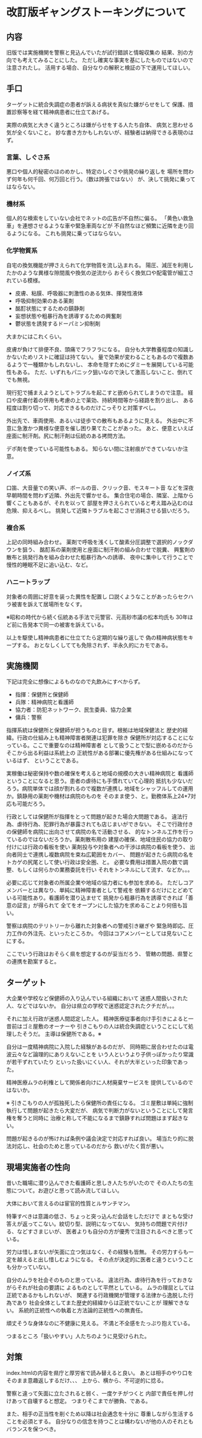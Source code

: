 # 改訂版ギャングストーキングについて

## 内容
旧版では実施機関を警察と見込んでいたが試行錯誤と情報収集の
結果、別の方向でも考えてみることにした。
ただし確実な事実を基にしたものではないので注意されたし。
活用する場合、自分なりの解釈と検証の下で運用してほしい。


## 手口
ターゲットに統合失調症の患者が訴える病状を真似た嫌がらせをして
保護、措置診察等を経て精神病患者に仕立てあげる。

実際の病気と大きく違うところは嫌がらせをする人たち自体、
病気と思わせる気が全くないこと。
妙な書き方かもしれないが、経験者は納得できる表現のはず。

### 言葉、しぐさ系
悪口や個人的秘密のほのめかし、特定のしぐさや挑発の繰り返しを
場所を問わず何年も何千回、何万回と行う。（数は誇張ではない）
が、決して挑発に乗ってはならない。

### 機材系
個人的な検索をしていない会社でネットの広告が不自然に偏る。
「黄色い救急車」を連想させるような車や緊急車両などが
不自然なほど頻繁に近隣を走り回るようになる。
これも挑発に乗ってはならない。

### 化学物質系
自宅の換気機能が押さえられて化学物質を流し込まれる。
陽圧、減圧を利用したかのような異様な隙間風や換気の逆流から
おそらく換気口や配電管が細工されている模様。

- 皮膚、粘膜、呼吸器に刺激性のある気体、揮発性液体
- 呼吸抑制効果のある薬剤
- 酩酊状態にするための鎮静剤
- 妄想状態や粗暴行為を誘導するための興奮剤
- 鬱状態を誘発するドーパミン抑制剤

大まかにはこれくらい。

皮膚が負けて排便不良、頭痛でフラフラになる。
自分も大学教養程度の知識しかないためリストに確証は持てない。
量で効果が変わることもあるので複数あるようで一種類かもしれないし、
本命を隠すためにダミーを展開している可能性もある。
ただ、いずれもパニック狙いなので決して激高しないこと、倒れてでも無視。

現行犯で捕まえようとしてトラブルを起こすと嵌められてしまうので注意。
経口や皮膚付着の併用も考慮の上で薬効、持続時間等から経路を割り出し、
ある程度は割り切って、対応できるものだけこっそりと対策すべし。

外出先で、車両使用、あるいは徒歩での散布もあるように見える。
外出中に不意に急激かつ異様な便意を催し困り果てたことがあった。
あと、便意といえば座面に制汗剤。尻に制汗剤は伝統のある拷問方法。

デポ剤を使っている可能性もある。
知らない間に注射痕ができていないか注意。

### ノイズ系
口笛、大音量での笑い声、ボールの音、クリック音、モスキート音
などを深夜早朝時間を問わず近隣、外出先で響かせる。
集合住宅の場合、隣室、上階から響くこともあるが、それを以って
部屋を押さえられていると考え踏み込むのは危険、抑えるべし。
挑発して近隣トラブルを起こさせ消耗させる狙いだろう。

### 複合系
上記の同時組み合わせ。
薬剤で呼吸を浅くして酸素分圧調整で選択的ノックダウンを狙う、
酩酊系の薬剤使用と座面に制汗剤の組み合わせで脱糞、
興奮剤の散布と挑発行為を組み合わせた粗暴行為への誘導、
夜中に集中して行うことで慢性的睡眠不足に追い込む、など。

### ハニートラップ
対象者の周囲に好意を装った異性を配置し
口説くようなことがあったらセクハラ被害を訴えて居場所をなくす。

※昭和の時代から続く伝統ある手法で元警官、元高砂市議の松本均氏も
30年ほど前に告発本で同一の被害を訴えている。

以上を駆使し精神病患者に仕立てたら定期的な繰り返しで
偽の精神病状態をキープする。
おとなしくしてても免除されず、半永久的にカモである。

## 実施機関
下記は完全に想像によるものなので丸飲みにすべからず。

- 指揮：保健所と保健師
- 兵隊：精神病院と看護師
- 協力者：防犯ネットワーク、民生委員、協力企業
- 傭兵：警察

指揮系統は保健所と保健師が担うものと目す。根拠は地域保健法と
歴史的経緯。行政の仕組み上も精神障害者関連は犯罪を除き
保健所が対応することになっている。ここで重要なのは精神障害者
として扱うことで型に嵌めるのだからそこから出る利益は系統上の
正統性がある部署に優先権がある仕組みになっているはず、
ということである。

実稼働は秘密保持や数の確保を考えると地域の規模の大きい精神病院と
看護師ということになると思う。患者の虐待にも手慣れていて心理的
抵抗も少ないだろう。病院単体では顔が割れるので複数が連携し
地域をシャッフルしての運用か。鎮静用の薬剤や機材は病院のものを
そのまま使う、と。勤務体系上24*7対応も可能だろう。

行政としては保健所が指揮をとって問題が起きた場合大問題である。
違法行為、虐待行為、犯罪行為が暴露されても店じまいができない。
そこで行政付きの保健師を病院に出向させて病院の名で活動させる、
的なトンネル工作を行っているのではないだろうか。薬剤散布用の
建屋の確保、地域住民の協力の取り付けには行政の看板を使い
薬剤投与や対象者への干渉は病院の看板を使う、
出向者同士で連携し複数病院を束ね広範囲をカバー、
問題が起きたら病院の名をトカゲの尻尾として使い行政は安全圏、と。
必要な費用は措置入院の数で調整、もしくは何らかの業務委託を行い
それをトンネルにして流す、などか。。。

必要に応じて対象者の所属企業や地域の協力者にも参加を求める。
ただしコアメンバーとは異なり、単純に精神障害者として警戒を
依頼するだけにとどめている可能性あり。看護師を潜り込ませて
挑発から粗暴行為を誘導できれば「善意の証言」が得られて
全てをオープンにした協力を求めることより何倍も旨い。

警察は病院のテリトリーから離れた対象者への警戒引き継ぎや
緊急時即応、圧力工作の外注先、といったところか。
今回はコアメンバーとしては見ないことにする。

ここでいう行政はおそらく県を想定するのが妥当だろう、
管轄の問題、県警との連携を勘案すると。

## ターゲット
大企業や学校など保健師の入り込んでいる組織において
迷惑人間扱いされた人、などではないか。
自分は県立の学校で迷惑認定されたクチだが。。。

それに加え行政が迷惑人間認定した人。
精神医療従事者向け手引きによると一昔前はゴミ屋敷のオーナーや
引きこもりの人は統合失調症ということにして処理したそうだ。
主導は保健所である。※

自分は一度精神病院に入院した経験があるのだが、
同時期に居合わせたのは電波云々など論理的にありえないことを
いう人というより子供っぽかったり常識が若干ずれていたり
といった扱いにくい人、それが大半といった印象であった。

精神医療ムラの利権として関係者向けに人材廃棄サービスを
提供しているのではないか。

※
引きこもりの人が孤独死したら保健所の責任になる。
ゴミ屋敷は単純に強制執行して問題が起きたら大変だが、
病気で判断力がないということにして発言権を奪うと同時に
治療と称して不能になるまで鎮静すれば問題はまず起きない。

問題が起きるのが怖ければ条例や議会決定で対応すれば良い。
場当たり的に脱法対応し、社会のためと思っているのだから
救いがたく質が悪い。


## 現場実施者の性向
昔いた職場に潜り込んできた看護師と思しき人たちがいたので
その人たちの生態について。お遊びと思って読み流してほしい。

大体において言えるのは宦官的性質とルサンチマン。

特筆すべきは意識の低さ、ちょっと突っ込んだ会話をしただけで
まともな受け答えが返ってこない。紋切り型、説明になってない、
気持ちの問題で片付ける、などすさまじいが、
医者よりも自分の方が優秀で注目されるべきと思っている。

労力は惜しまないが矢面に立つ気はなく、その経験も皆無。
その労力すらも一定を越えると出し惜しむようになる。
その点が決定的に医者と違うということも分かっていない。

自分のムラを社会そのものと思っている。
違法行為、虐待行為を行っておきながらそれが社会の要請に
よるものとして平然としている。
ムラの理屈としては正統であるかもしれないが、
関連する行政機関が管理する法律から逸脱した行為であり
社会全体としてまた歴史的経緯からは正統でないことが
理解できない。
系統的正統性への執着と方法論的正統性への無責任。

頑丈そうな身体なのに不健康に見える。
不満と不全感をたっぷり抱えている。

つまるところ「扱いやすい」人たちのように見受けられた。


## 対策
index.htmlの内容を県庁と厚労省で読み替えると良い。
あとは相手のやり口をそのまま意趣返しするだけ、、、
上から、横から、不可逆的に捻る。

警察と違って矢面に立たされると弱く、一度ケチがつくと
内部で責任を押し付けあって自壊すると想定。
つまりそこまでが勝負、である。

また、相手の正当性を削ぐため以降は社会通念を十分に
尊重しながら生活することを必須とする。
自分なりの信念を持つことは構わないが他の人のそれとも
バランスを保つべき。
